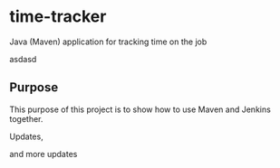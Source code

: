 # time-tracker
Java (Maven) application for tracking time on the job

asdasd


## Purpose

This purpose of this project is to show how to use Maven and Jenkins together.

Updates, 

and more updates

